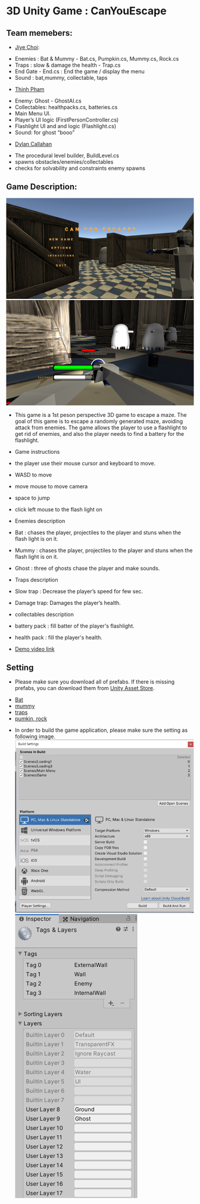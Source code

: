 ﻿# 3D Unity Game : CanYouEscape

## Team memebers:
* [Jiye Choi](https://github.com/jiyechoi02): 
- Enemies : Bat & Mummy - Bat.cs, Pumpkin.cs, Mummy.cs, Rock.cs
- Traps : slow & damage the health - Trap.cs
- End Gate - End.cs : End the game / display the menu 
- Sound : bat,mummy, collectable, taps

* [Thinh Pham](https://github.com/thinhphamcs)
- Enemy: Ghost - GhostAI.cs
- Collectables: healthpacks.cs, batteries.cs
- Main Menu UI.
- Player’s UI logic (FirstPersonController.cs)
- Flashlight UI and and logic (Flashlight.cs)
- Sound: for ghost “booo”

* [Dylan Callahan](https://github.com/sixbrigands)
- The procedural level builder, BuildLevel.cs
- spawns obstacles/enemies/collectables
- checks for solvability and constraints enemy spawns

## Game Description:
![Alt text](images/main_menu.png)
![Alt text](images/game.png)

- This game is a 1st peson perspective 3D game to escape a maze. The goal of this game is to escape a randomly generated maze, avoiding attack from enemies. The game allows the player to use a flashlight to get rid of enemies, and also the player needs to find a battery for the flashlight. 

- Game instructions
 - the player use their mouse cursor and keyboard to move.
 - WASD to move
 - move mouse to move camera 
 - space to jump
 - click left mouse to the flash light on 

- Enemies description 
 - Bat : chases the player, projectiles to the player and stuns when the flash light is on it. 
 - Mummy : chases the player, projectiles to the player and stuns when the flash light is on it.
 - Ghost : three of ghosts chase the player and make sounds.

- Traps description
 - Slow trap : Decrease the player’s speed for few sec.
 - Damage trap: Damages the player’s health.

- collectables description
 - battery pack : fill batter of the player's flashlight.
 - health pack : fill the player's health.

- [Demo video link](https://drive.google.com/file/d/1GYxZxxf4Nr0Q-PXPDZbSw14BKRE-MJ6a/view?usp=sharing)

## Setting 
- Please make sure you download all of prefabs. If there is missing prefabs, you can download them from [Unity Asset Store](https://assetstore.unity.com/). 
 * [Bat](https://assetstore.unity.com/packages/3d/characters/free-monster-bat-158125)
 * [mummy](https://assetstore.unity.com/packages/3d/characters/free-mummy-monster-134212)
 * [traps](https://assetstore.unity.com/packages/3d/props/interior/dungeon-floor-traps-77765)
 * [pumkin, rock](https://assetstore.unity.com/packages/3d/environments/fantasy/halloween-cemetery-set-19125)

- In order to build the game application, please make sure the setting as following image.
![Alt text](images/build_setting.png)
![Alt text](images/layer.png)

